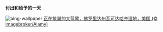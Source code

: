 
**付出和给予的一天**

![bing-wallpaper](https://www.bing.com/th?id=OHR.HeronGiving_ZH-CN5229629007_1920x1080.jpg)
[正在筑巢的大蓝鹭，佛罗里达州瓦可达哈齐湿地，美国 (© Imagebroker/Alamy)](https://www.bing.com/search?q=%E7%BB%99%E4%BA%88%E6%98%9F%E6%9C%9F%E4%BA%8C&amp;form=hpcapt&amp;mkt=zh-cn)
  